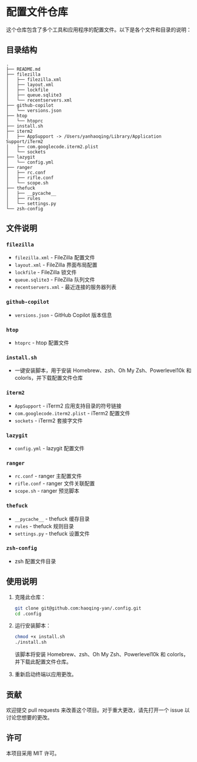 # 配置文件仓库

这个仓库包含了多个工具和应用程序的配置文件。以下是各个文件和目录的说明：

## 目录结构

```plaintext
.
├── README.md
├── filezilla
│   ├── filezilla.xml
│   ├── layout.xml
│   ├── lockfile
│   ├── queue.sqlite3
│   └── recentservers.xml
├── github-copilot
│   └── versions.json
├── htop
│   └── htoprc
├── install.sh
├── iterm2
│   ├── AppSupport -> /Users/yanhaoqing/Library/Application Support/iTerm2
│   ├── com.googlecode.iterm2.plist
│   └── sockets
├── lazygit
│   └── config.yml
├── ranger
│   ├── rc.conf
│   ├── rifle.conf
│   └── scope.sh
├── thefuck
│   ├── __pycache__
│   ├── rules
│   └── settings.py
└── zsh-config
```

## 文件说明

### `filezilla`

- `filezilla.xml` - FileZilla 配置文件
- `layout.xml` - FileZilla 界面布局配置
- `lockfile` - FileZilla 锁文件
- `queue.sqlite3` - FileZilla 队列文件
- `recentservers.xml` - 最近连接的服务器列表

### `github-copilot`

- `versions.json` - GitHub Copilot 版本信息

### `htop`

- `htoprc` - htop 配置文件

### `install.sh`

- 一键安装脚本，用于安装 Homebrew、zsh、Oh My Zsh、Powerlevel10k 和 colorls，并下载配置文件仓库

### `iterm2`

- `AppSupport` - iTerm2 应用支持目录的符号链接
- `com.googlecode.iterm2.plist` - iTerm2 配置文件
- `sockets` - iTerm2 套接字文件

### `lazygit`

- `config.yml` - lazygit 配置文件

### `ranger`

- `rc.conf` - ranger 主配置文件
- `rifle.conf` - ranger 文件关联配置
- `scope.sh` - ranger 预览脚本

### `thefuck`

- `__pycache__` - thefuck 缓存目录
- `rules` - thefuck 规则目录
- `settings.py` - thefuck 设置文件

### `zsh-config`

- zsh 配置文件目录

## 使用说明

1. 克隆此仓库：

    ```sh
    git clone git@github.com:haoqing-yan/.config.git
    cd .config
    ```

2. 运行安装脚本：

    ```sh
    chmod +x install.sh
    ./install.sh
    ```

    该脚本将安装 Homebrew、zsh、Oh My Zsh、Powerlevel10k 和 colorls，并下载此配置文件仓库。

3. 重新启动终端以应用更改。

## 贡献

欢迎提交 pull requests 来改善这个项目。对于重大更改，请先打开一个 issue 以讨论您想要的更改。

## 许可

本项目采用 MIT 许可。



